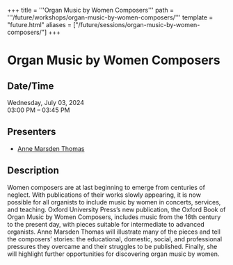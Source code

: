+++
title = '''Organ Music by Women Composers'''
path = '''/future/workshops/organ-music-by-women-composers/'''
template = "future.html"
aliases = ["/future/sessions/organ-music-by-women-composers/"]
+++

<h1>Organ Music by Women Composers</h1>

<h2>Date/Time</h2>
<p>Wednesday, July 03, 2024<br>
03:00 PM – 03:45 PM</p>
<h2>Presenters</h2>
<ul>
<li><a href="/future/presenters/anne-marsden-thomas/">Anne Marsden Thomas</a></li>
</ul>
<h2>Description</h2>

Women composers are at last beginning to emerge from centuries of neglect. With publications of their works slowly appearing, it is now possible for all organists to include music by women in concerts, services, and teaching.  Oxford University Press’s new publication, the Oxford Book of Organ Music by Women Composers, includes music from the 16th century to the present day, with pieces suitable for intermediate to advanced organists.  Anne Marsden Thomas will illustrate many of the pieces and tell the composers’ stories: the educational, domestic, social, and professional pressures they overcame and their struggles to be published.  Finally, she will highlight further opportunities for discovering organ music by women.


